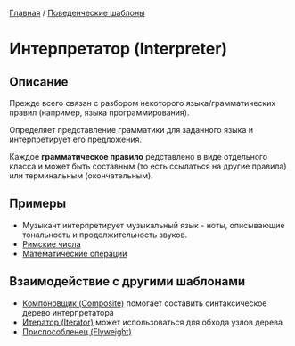 [Главная](../..) / [Поведенческие шаблоны](..)

# Интерпретатор (Interpreter)

## Описание

Прежде всего связан с разбором некоторого языка/грамматических правил (например, языка программирования).

Определяет представление грамматики для заданного языка и интерпретирует его предложения. 

Каждое **грамматическое правило** редставлено в виде отдельного класса и может быть составным (то есть ссылаться на другие правила) или терминальным (окончательным).

## Примеры

* Музыкант интерпретирует музыкальный язык - ноты, описывающие тональность и продолжительность звуков.
* [Римские числа](./roman)
* [Математические операции](./math)

## Взаимодействие с другими шаблонами

* [Компоновщик (Composite)](../../structural/composite) помогает составить синтаксическое дерево интерпретатора
* [Итератор (Iterator)](../iterator) может использоваться для обхода узлов дерева
* [Приспособленец (Flyweight)](../../structural/flyweight) 


